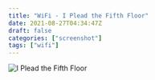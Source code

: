 ```yaml
---
title: "WiFi - I Plead the Fifth Floor"
date: 2021-08-27T04:34:47Z
draft: false
categories: ["screenshot"]
tags: ["wifi"]
---
```


![I Plead the Fifth Floor](/img/ss/wifipleadthe5th.png)
